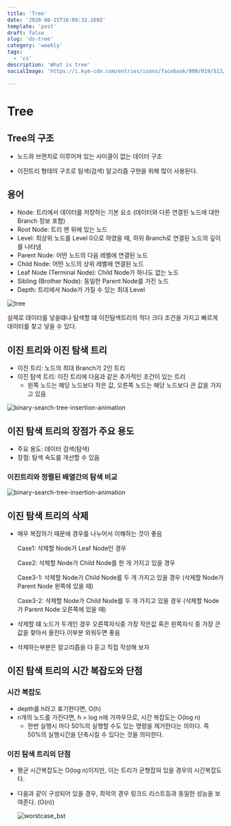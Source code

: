 ```yaml
---
title: 'Tree'
date: '2020-08-15T16:09:32.169Z'
template: 'post'
draft: false
slug: 'ds-tree'
category: 'weekly'
tags:
  - 'cs'
description: 'What is tree'
socialImage: 'https://i.kym-cdn.com/entries/icons/facebook/000/019/513/til.jpg'

---
```


# Tree

## Tree의 구조

- 노드와 브랜치로 이루어져 있는 사이클이 없는 데이터 구조

- 이진트리 형태의 구조로 탐색(검색) 알고리즘 구현을 위해 많이 사용된다.



## 용어

- Node: 트리에서 데이터를 저장하는 기본 요소 (데이터와 다른 연결된 노드에 대한 Branch 정보 포함)
- Root Node: 트리 맨 위에 있는 노드
- Level: 최상위 노드를 Level 0으로 하였을 때, 하위 Branch로 연결된 노드의 깊이를 나타냄
- Parent Node: 어떤 노드의 다음 레벨에 연결된 노드
- Child Node: 어떤 노드의 상위 레벨에 연결된 노드
- Leaf Node (Terminal Node): Child Node가 하나도 없는 노드
- Sibling (Brother Node): 동일한 Parent Node를 가진 노드
- Depth: 트리에서 Node가 가질 수 있는 최대 Level

![tree](/Users/seungjune/blog/DanSJKim.github.io/static/media/tree.png)

실제로 데이터를 넣을떄나 탐색할 떄 이진탐색트리의 적다 크다 조건을 가지고 빠르게 데이터를 찾고 넣을 수 있다.

## 이진 트리와 이진 탐색 트리

- 이진 트리: 노드의 최대 Branch가 2인 트리
- 이진 탐색 트리: 이진 트리에 다음과 같은 추가적인 조건이 있는 트리
  - 왼쪽 노드는 해당 노드보다 작은 값, 오른쪽 노드는 해당 노드보다 큰 값을 가지고 있음

![binary-search-tree-insertion-animation](/Users/seungjune/blog/DanSJKim.github.io/static/media/binary-search-tree-insertion-animation.gif)



## 이진 탐색 트리의 장점가 주요 용도

- 주요 용도: 데이터 검색(탐색)
- 장점: 탐색 속도를 개선할 수 있음

### 이진트리와 정렬된 배열간의 탐색 비교

![binary-search-tree-insertion-animation](/Users/seungjune/blog/DanSJKim.github.io/static/media/binary-search-tree-insertion-animation.gif)





## 이진 탐색 트리의 삭제

- 매우 복잡하기 때문에 경우를 나누어서 이해하는 것이 좋음

  Case1: 삭제할 Node가 Leaf Node인 경우

  Case2: 삭제할 Node가 Child Node를 한 개 가지고 있을 경우

  Case3-1: 삭제할 Node가 Child Node를 두 개 가지고 있을 경우 (삭제할 Node가 Parent Node 왼쪽에 있을 때)

  Case3-2: 삭제할 Node가 Child Node를 두 개 가지고 있을 경우 (삭제할 Node가 Parent Node 오른쪽에 있을 때)

- 삭제할 떄 노드가 두개인 경우 오른쪽자식중 가장 작은값 혹은 왼쪽자식 중 가장 큰값을 찾아서 올린다.이부분 외워두면 좋음

- 삭제하는부분은 알고리즘을 다 듣고 직접 작성해 보자

## 이진 탐색 트리의 시간 복잡도와 단점

### 시간 복잡도

- depth를 h라고 표기한다면, O(h)
- n개의 노드를 가진다면, h = log n에 가까우므로, 시간 복잡도는 O(log n)
  - 한번 실행시 마다 50%의 실행할 수도 있는 명령을 제거한다는 의미다. 즉 50%의 실행시간을 단축시킬 수 있다는 것을 의미한다.

### 이진 탐색 트리의 단점

- 평균 시간복잡도는 O(log n)이지만, 이는 트리가 균형잡혀 있을 경우의 시간복잡도다.

- 다음과 같이 구성되어 있을 경우, 최악의 경우 링크드 리스트등과 동일한 성능을 보여준다. (O(n))

  ![worstcase_bst](/Users/seungjune/blog/DanSJKim.github.io/static/media/worstcase_bst.png)